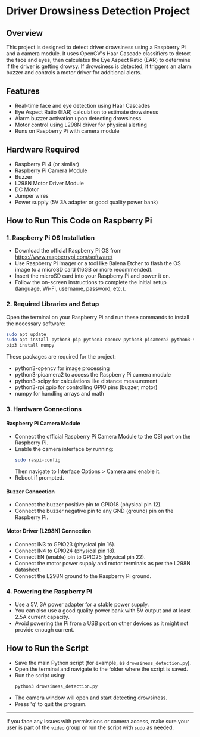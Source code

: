 # Driver Drowsiness Detection Project

## Overview
This project is designed to detect driver drowsiness using a Raspberry Pi and a camera module. It uses OpenCV's Haar Cascade classifiers to detect the face and eyes, then calculates the Eye Aspect Ratio (EAR) to determine if the driver is getting drowsy. If drowsiness is detected, it triggers an alarm buzzer and controls a motor driver for additional alerts.

## Features
- Real-time face and eye detection using Haar Cascades
- Eye Aspect Ratio (EAR) calculation to estimate drowsiness
- Alarm buzzer activation upon detecting drowsiness
- Motor control using L298N driver for physical alerting
- Runs on Raspberry Pi with camera module

## Hardware Required
- Raspberry Pi 4 (or similar)
- Raspberry Pi Camera Module
- Buzzer
- L298N Motor Driver Module
- DC Motor
- Jumper wires
- Power supply (5V 3A adapter or good quality power bank)

## How to Run This Code on Raspberry Pi

### 1. Raspberry Pi OS Installation

- Download the official Raspberry Pi OS from https://www.raspberrypi.com/software/
- Use Raspberry Pi Imager or a tool like Balena Etcher to flash the OS image to a microSD card (16GB or more recommended).
- Insert the microSD card into your Raspberry Pi and power it on.
- Follow the on-screen instructions to complete the initial setup (language, Wi-Fi, username, password, etc.).

### 2. Required Libraries and Setup

Open the terminal on your Raspberry Pi and run these commands to install the necessary software:

```bash
sudo apt update
sudo apt install python3-pip python3-opencv python3-picamera2 python3-scipy python3-rpi.gpio
pip3 install numpy
```

These packages are required for the project:

- python3-opencv for image processing
- python3-picamera2 to access the Raspberry Pi camera module
- python3-scipy for calculations like distance measurement
- python3-rpi.gpio for controlling GPIO pins (buzzer, motor)
- numpy for handling arrays and math

### 3. Hardware Connections

#### Raspberry Pi Camera Module
- Connect the official Raspberry Pi Camera Module to the CSI port on the Raspberry Pi.
- Enable the camera interface by running:
  ```bash
  sudo raspi-config
  ```
  Then navigate to Interface Options > Camera and enable it.
- Reboot if prompted.

#### Buzzer Connection
- Connect the buzzer positive pin to GPIO18 (physical pin 12).
- Connect the buzzer negative pin to any GND (ground) pin on the Raspberry Pi.

#### Motor Driver (L298N) Connection
- Connect IN3 to GPIO23 (physical pin 16).
- Connect IN4 to GPIO24 (physical pin 18).
- Connect EN (enable) pin to GPIO25 (physical pin 22).
- Connect the motor power supply and motor terminals as per the L298N datasheet.
- Connect the L298N ground to the Raspberry Pi ground.

### 4. Powering the Raspberry Pi

- Use a 5V, 3A power adapter for a stable power supply.
- You can also use a good quality power bank with 5V output and at least 2.5A current capacity.
- Avoid powering the Pi from a USB port on other devices as it might not provide enough current.

## How to Run the Script

- Save the main Python script (for example, as `drowsiness_detection.py`).
- Open the terminal and navigate to the folder where the script is saved.
- Run the script using:
  ```bash
  python3 drowsiness_detection.py
  ```
- The camera window will open and start detecting drowsiness.
- Press 'q' to quit the program.

---

If you face any issues with permissions or camera access, make sure your user is part of the `video` group or run the script with `sudo` as needed.
